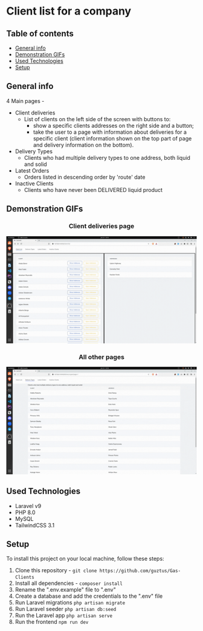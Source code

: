 # Client list for a company

## Table of contents

* [General info](#general-info)
* [Demonstration GIFs](#demonstration-gifs)
* [Used Technologies](#used-technologies)
* [Setup](#setup)

## General info

4 Main pages - 
* Client deliveries
  * List of clients on the left side of the screen with buttons to: 
    * show a specific clients addresses on the right side and a button;
    * take the user to a page with information about deliveries for a specific client (client information shown on the top part of page and delivery information on the bottom).
* Delivery Types
  * Clients who had multiple delivery types to one address, both liquid and solid
* Latest Orders 
  * Orders listed in descending order by 'route' date
* Inactive Clients
  * Clients who have never been DELIVERED liquid product

## Demonstration GIFs

<div style="text-align: center">
    <h3>Client deliveries page</h3>
    <p align="center">
        <img src="Client-list.gif" alt="animated-demo" /><br>
    </p>
    <h3>All other pages</h3>
    <p align="center">
        <img src="Other-pages.gif" alt="animated-demo" /><br>
    </p>
</div>

## Used Technologies

* Laravel v9
* PHP 8.0
* MySQL
* TailwindCSS 3.1

## Setup

To install this project on your local machine, follow these steps:

1. Clone this repository - `git clone https://github.com/guztus/Gas-Clients`
2. Install all dependencies - `composer install`
3. Rename the ".env.example" file to ".env" <br>
4. Create a database and add the credentials to the ".env" file
5. Run Laravel migrations `php artisan migrate`
6. Run Laravel seeder `php artisan db:seed`
7. Run the Laravel app `php artisan serve`
8. Run the frontend `npm run dev`
